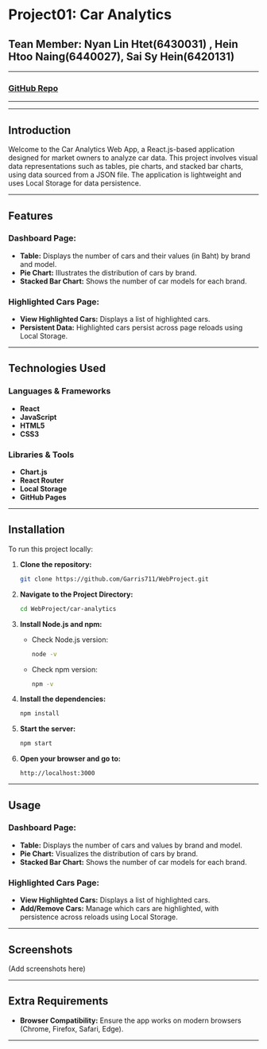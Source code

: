 # Project01: Car Analytics

## Tean Member: Nyan Lin Htet(6430031) , Hein Htoo Naing(6440027), Sai Sy Hein(6420131)

---

### [GitHub Repo](https://github.com/Garris711/Webproject)

---

---

## Introduction

Welcome to the Car Analytics Web App, a React.js-based application designed for market owners to analyze car data. This project involves visual data representations such as tables, pie charts, and stacked bar charts, using data sourced from a JSON file. The application is lightweight and uses Local Storage for data persistence.

---

## Features

### Dashboard Page:
- **Table:** Displays the number of cars and their values (in Baht) by brand and model.
- **Pie Chart:** Illustrates the distribution of cars by brand.
- **Stacked Bar Chart:** Shows the number of car models for each brand.

### Highlighted Cars Page:
- **View Highlighted Cars:** Displays a list of highlighted cars.
- **Persistent Data:** Highlighted cars persist across page reloads using Local Storage.

---

## Technologies Used

### Languages & Frameworks
- **React**
- **JavaScript**
- **HTML5**
- **CSS3**

### Libraries & Tools
- **Chart.js**
- **React Router**
- **Local Storage**
- **GitHub Pages**

---

## Installation

To run this project locally:

1. **Clone the repository:**
    ```bash
    git clone https://github.com/Garris711/WebProject.git
    ```

2. **Navigate to the Project Directory:**
    ```bash
    cd WebProject/car-analytics
    ```

3. **Install Node.js and npm:**
    - Check Node.js version:
      ```bash
      node -v
      ```
    - Check npm version:
      ```bash
      npm -v 
      ```

4. **Install the dependencies:**
    ```bash
    npm install
    ```

5. **Start the server:**
    ```bash
    npm start
    ```

6. **Open your browser and go to:**
    ```
    http://localhost:3000
    ```

---

## Usage

### Dashboard Page:
- **Table:** Displays the number of cars and values by brand and model.
- **Pie Chart:** Visualizes the distribution of cars by brand.
- **Stacked Bar Chart:** Shows the number of car models for each brand.

### Highlighted Cars Page:
- **View Highlighted Cars:** Displays a list of highlighted cars.
- **Add/Remove Cars:** Manage which cars are highlighted, with persistence across reloads using Local Storage.

---

## Screenshots
(Add screenshots here)

---


## Extra Requirements
- **Browser Compatibility:** Ensure the app works on modern browsers (Chrome, Firefox, Safari, Edge).


---


